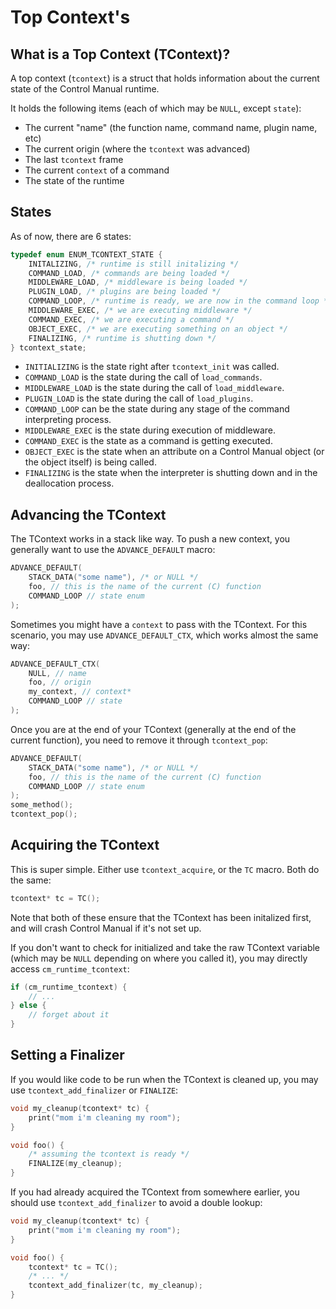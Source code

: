 # Top Context's

## What is a Top Context (TContext)?

A top context (`tcontext`) is a struct that holds information about the current state of the Control Manual runtime.

It holds the following items (each of which may be `NULL`, except `state`):

-   The current "name" (the function name, command name, plugin name, etc)
-   The current origin (where the `tcontext` was advanced)
-   The last `tcontext` frame
-   The current `context` of a command
-   The state of the runtime

## States

As of now, there are 6 states:

```c
typedef enum ENUM_TCONTEXT_STATE {
    INITALIZING, /* runtime is still initalizing */
    COMMAND_LOAD, /* commands are being loaded */
    MIDDLEWARE_LOAD, /* middleware is being loaded */
    PLUGIN_LOAD, /* plugins are being loaded */
    COMMAND_LOOP, /* runtime is ready, we are now in the command loop */
    MIDDLEWARE_EXEC, /* we are executing middleware */
    COMMAND_EXEC, /* we are executing a command */
    OBJECT_EXEC, /* we are executing something on an object */
    FINALIZING, /* runtime is shutting down */
} tcontext_state;
```

-   `INITIALIZING` is the state right after `tcontext_init` was called.
-   `COMMAND_LOAD` is the state during the call of `load_commands`.
-   `MIDDLEWARE_LOAD` is the state during the call of `load_middleware`.
-   `PLUGIN_LOAD` is the state during the call of `load_plugins`.
-   `COMMAND_LOOP` can be the state during any stage of the command interpreting process.
-   `MIDDLEWARE_EXEC` is the state during execution of middleware.
-   `COMMAND_EXEC` is the state as a command is getting executed.
-   `OBJECT_EXEC` is the state when an attribute on a Control Manual object (or the object itself) is being called.
-   `FINALIZING` is the state when the interpreter is shutting down and in the deallocation process.

## Advancing the TContext

The TContext works in a stack like way. To push a new context, you generally want to use the `ADVANCE_DEFAULT` macro:

```c
ADVANCE_DEFAULT(
    STACK_DATA("some name"), /* or NULL */
    foo, // this is the name of the current (C) function
    COMMAND_LOOP // state enum
);
```

Sometimes you might have a `context` to pass with the TContext. For this scenario, you may use `ADVANCE_DEFAULT_CTX`, which works almost the same way:

```c
ADVANCE_DEFAULT_CTX(
    NULL, // name
    foo, // origin
    my_context, // context*
    COMMAND_LOOP // state
);
```

Once you are at the end of your TContext (generally at the end of the current function), you need to remove it through `tcontext_pop`:

```c
ADVANCE_DEFAULT(
    STACK_DATA("some name"), /* or NULL */
    foo, // this is the name of the current (C) function
    COMMAND_LOOP // state enum
);
some_method();
tcontext_pop();
```

## Acquiring the TContext

This is super simple. Either use `tcontext_acquire`, or the `TC` macro. Both do the same:

```c
tcontext* tc = TC();
```

Note that both of these ensure that the TContext has been initalized first, and will crash Control Manual if it's not set up.

If you don't want to check for initialized and take the raw TContext variable (which may be `NULL` depending on where you called it), you may directly access `cm_runtime_tcontext`:

```c
if (cm_runtime_tcontext) {
    // ...
} else {
    // forget about it
}
```

## Setting a Finalizer

If you would like code to be run when the TContext is cleaned up, you may use `tcontext_add_finalizer` or `FINALIZE`:

```c
void my_cleanup(tcontext* tc) {
    print("mom i'm cleaning my room");
}

void foo() {
    /* assuming the tcontext is ready */
    FINALIZE(my_cleanup);
}
```

If you had already acquired the TContext from somewhere earlier, you should use `tcontext_add_finalizer` to avoid a double lookup:

```c
void my_cleanup(tcontext* tc) {
    print("mom i'm cleaning my room");
}

void foo() {
    tcontext* tc = TC();
    /* ... */
    tcontext_add_finalizer(tc, my_cleanup);
}
```
